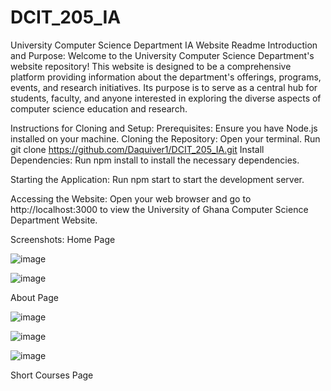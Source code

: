 # DCIT_205_IA
University Computer Science Department IA Website Readme
Introduction and Purpose:
Welcome to the University Computer Science Department's website repository!
This website is designed to be a comprehensive platform providing information about the department's offerings, programs, events, and research initiatives. 
Its purpose is to serve as a central hub for students, faculty, and anyone interested in exploring the diverse aspects of computer science education and research. 


Instructions for Cloning and Setup:
Prerequisites:
Ensure you have Node.js installed on your machine.
Cloning the Repository:
Open your terminal.
Run git clone https://github.com/Daquiver1/DCIT_205_IA.git
Install Dependencies:
Run npm install to install the necessary dependencies.

Starting the Application:
Run npm start to start the development server.

Accessing the Website:
Open your web browser and go to http://localhost:3000 to view the University of Ghana Computer Science Department Website.

Screenshots:
Home Page

![image](https://github.com/fake-sage/DCIT_205_IA/assets/151413334/0a6bc8bf-9930-4c5f-a7cd-e8c472e350b2)

![image](https://github.com/fake-sage/DCIT_205_IA/assets/151413334/7c070700-488c-44e9-a9c8-a421cabfcdab)

About Page

![image](https://github.com/fake-sage/DCIT_205_IA/assets/151413334/5e2d35f3-8fc4-4e47-937a-d1b135c4610f)

![image](https://github.com/fake-sage/DCIT_205_IA/assets/151413334/865573ef-9ec9-4a92-8a57-2c88adaeb1af)

![image](https://github.com/fake-sage/DCIT_205_IA/assets/151413334/03b43402-9114-4b3c-858f-9b35b7485e5d)

Short Courses Page


